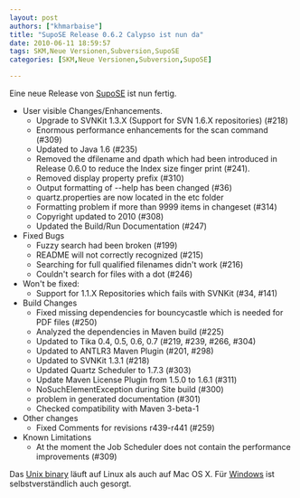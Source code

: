 ```yaml
---
layout: post
authors: ["khmarbaise"]
title: "SupoSE Release 0.6.2 Calypso ist nun da"
date: 2010-06-11 18:59:57
tags: SKM,Neue Versionen,Subversion,SupoSE
categories: [SKM,Neue Versionen,Subversion,SupoSE]

---
```

Eine neue Release von [SupoSE](http://www.supose.org/wiki/supose) ist nun fertig. 

+ User visible Changes/Enhancements.
    + Upgrade to SVNKit 1.3.X (Support for SVN 1.6.X repositories) (#218)
    + Enormous performance enhancements for the scan command (#309)
    + Updated to Java 1.6 (#235)
    + Removed the dfilename and dpath which had been introduced in Release 0.6.0 to reduce the Index size finger print (#241).
    + Removed display property prefix (#310)
    + Output formatting of --help has been changed (#36)
    + quartz.properties are now located in the etc folder
    + Formatting problem if more than 9999 items in changeset (#314)
    + Copyright updated to 2010 (#308)
    + Updated the Build/Run Documentation (#247)
+ Fixed Bugs
    + Fuzzy search had been broken (#199)
    + README will not correctly recognized (#215)
    + Searching for full qualified filenames didn't work (#216)
    + Couldn't search for files with a dot (#246)
+ Won't be fixed:
    + Support for 1.1.X Repositories which fails with SVNKit (#34, #141)
+ Build Changes
    + Fixed missing dependencies for bouncycastle which is needed for PDF files (#250)
    + Analyzed the dependencies in Maven build (#225)
    + Updated to Tika 0.4, 0.5, 0.6, 0.7 (#219, #239, #266, #304)
    + Updated to ANTLR3 Maven Plugin (#201, #298)
    + Updated to SVNKit 1.3.1 (#218)
    + Updated Quartz Scheduler to 1.7.3 (#303)
    + Update Maven License Plugin from 1.5.0 to 1.6.1 (#311)
    + NoSuchElementException during Site build (#300)
    + problem in generated documentation (#301)
    + Checked compatibility with Maven 3-beta-1
+ Other changes
    + Fixed Comments for revisions r439-r441 (#259)
+ Known Limitations
    + At the moment the Job Scheduler does not contain the performance improvements (#309)

Das [Unix binary](http://www.supose.org/attachments/download/60/supose-0.6.2-bin-unix.tar.gz) läuft auf Linux als auch auf Mac OS X. 
Für [Windows](http://www.supose.org/attachments/download/59/supose-0.6.2-bin.zip) ist selbstverständlich auch gesorgt.

